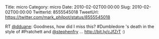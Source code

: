 Title: micro
Category: micro
Date: 2010-02-02T00:00:00
Slug: 2010-02-02T00:00:00
TwitterId: 8555545018
TweetUrl: https://twitter.com/mark_philpot/status/8555545018

RT [@dduane](https://twitter.com/dduane): Goodness, how did I miss this? #Dumbledore 's death in the style of #Pratchett and [@stephenfry](https://twitter.com/stephenfry) ... http://bit.ly/cJfZrT :)
